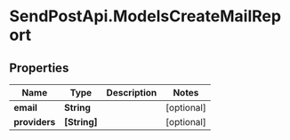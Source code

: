 # SendPostApi.ModelsCreateMailReport

## Properties

Name | Type | Description | Notes
------------ | ------------- | ------------- | -------------
**email** | **String** |  | [optional] 
**providers** | **[String]** |  | [optional] 



